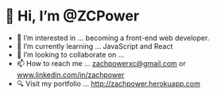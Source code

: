 # 👋 Hi, I’m @ZCPower
- 👀 I’m interested in ... becoming a front-end web developer.
- 🌱 I’m currently learning ... JavaScript and React
- 💞️ I’m looking to collaborate on ...
- 📫 How to reach me ... zachpowerxc@gmail.com or www.linkedin.com/in/zachpower
- :mag: Visit my portfolio ... http://zachpower.herokuapp.com

<!---
ZCPower/ZCPower is a ✨ special ✨ repository because its `README.md` (this file) appears on your GitHub profile.
You can click the Preview link to take a look at your changes.
--->
